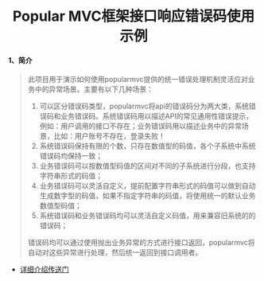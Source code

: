 <center><h1>Popular MVC框架接口响应错误码使用示例</h1></center>

#### 1、简介

> 此项目用于演示如何使用popularmvc提供的统一错误处理机制灵活应对业务中的异常场景。主要有以下几种场景：
>
> 1. 可以区分错误码类型，popularmvc将api的错误码分为两大类，系统错误码和业务错误码。系统错误码用以描述API的常见通用性错误提示，例如：用户调用的接口不存在；业务错误码用以描述业务中的异常场景，比如：用户账号不存在，登录失败！
> 2. 系统错误码保持有限的个数，只存在数值型的码值，各个子系统中系统错误码均保持一致；
> 3. 业务错误码可以按数值型码值的区间对不同的子系统进行分段，也支持字符串形式的码值；
> 4. 业务错误码可以灵活自定义，提前配置字符串形式的码值可以做到自动生成数字型的码值，如果不指定字符串的码值，将使用统一的默认业务数值型码值；
> 5. 系统错误码和业务错误码均可以灵活自定义码值，用来兼容旧系统的的错误码；
>
> 错误码均可以通过使用抛出业务异常的方式进行接口返回，popularmvc将自动对这些异常进行处理，然后统一返回到接口调用者。

* [详细介绍传送门](../../doc/demos/错误码使用示例.md)